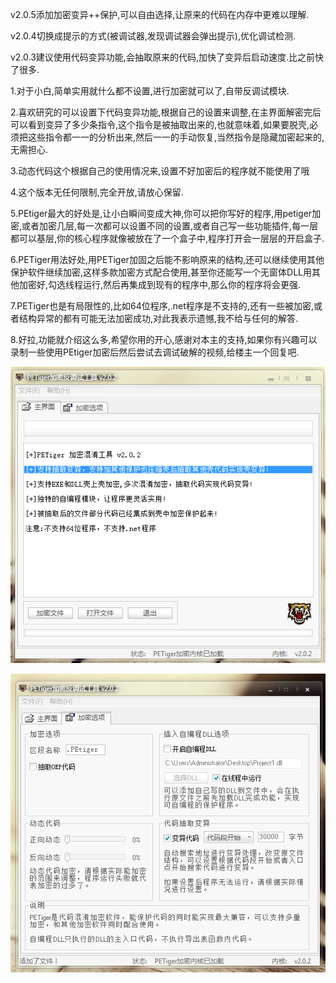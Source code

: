   v2.0.5添加加密变异++保护,可以自由选择,让原来的代码在内存中更难以理解.
  
  v2.0.4切换成提示的方式(被调试器,发现调试器会弹出提示),优化调试检测.
  
  v2.0.3建议使用代码变异功能,会抽取原来的代码,加快了变异后启动速度.比之前快了很多.

  1.对于小白,简单实用就什么都不设置,进行加密就可以了,自带反调试模块.
  
  2.喜欢研究的可以设置下代码变异功能,根据自己的设置来调整,在主界面解密完后可以看到变异了多少条指令,这个指令是被抽取出来的,也就意味着,如果要脱壳,必须把这些指令都一一的分析出来,然后一一的手动恢复,当然指令是隐藏加密起来的,无需担心.
  
  3.动态代码这个根据自己的使用情况来,设置不好加密后的程序就不能使用了哦
  
  4.这个版本无任何限制,完全开放,请放心保留.
  
  5.PEtiger最大的好处是,让小白瞬间变成大神,你可以把你写好的程序,用petiger加密,或者加密几层,每一次都可以设置不同的设置,或者自己写一些功能插件,每一层都可以基层,你的核心程序就像被放在了一个盒子中,程序打开会一层层的开启盒子.
  
  6.PETiger用法好处,用PETiger加固之后能不影响原来的结构,还可以继续使用其他保护软件继续加密,这样多款加密方式配合使用,甚至你还能写一个无窗体DLL用其他加密好,勾选线程运行,然后再集成到现有的程序中,那么你的程序将会更强.
  
  7.PETiger也是有局限性的,比如64位程序,.net程序是不支持的,还有一些被加密,或者结构异常的都有可能无法加密成功,对此我表示遗憾,我不给与任何的解答.
  
  8.好拉,功能就介绍这么多,希望你用的开心,感谢对本主的支持,如果你有兴趣可以录制一些使用PEtiger加密后然后尝试去调试破解的视频,给楼主一个回复吧.
  
![image](https://raw.githubusercontent.com/wr6412305/petiger/main/%E6%8F%92%E4%BB%B6DLL%E7%A4%BA%E4%BE%8B/2.png)

![image](https://raw.githubusercontent.com/wr6412305/petiger/main/%E6%8F%92%E4%BB%B6DLL%E7%A4%BA%E4%BE%8B/3.png)

